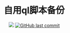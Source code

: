 <div align="center"> 
  <h1 align="center">自用ql脚本备份</h1>
  <img src="https://visitor-badge.glitch.me/badge?page_id=SkyNight6/js" /></img>
  <a href="https://github.com/SkyNight6/js/commits"><img alt="GitHub last commit" src="https://img.shields.io/github/last-commit/SkyNight6/js?color=success&logo=github&style=flat-square"/></a>
</div>
